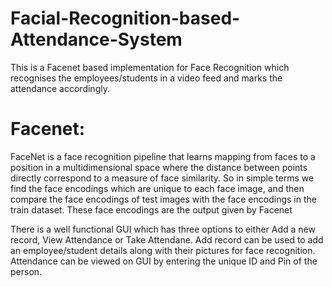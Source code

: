 # Facial-Recognition-based-Attendance-System
This is a Facenet based implementation for Face Recognition which recognises the employees/students in a video feed and marks the attendance accordingly. 

# Facenet:
FaceNet is a face recognition pipeline that learns mapping from faces to a position in a multidimensional space where the distance between points directly correspond to a measure of face similarity.
So in simple terms we find the face encodings which are unique to each face image, and then compare the face encodings of test images with the face encodings in the train dataset. 
These face encodings are the output given by Facenet

There is a well functional GUI which has three options to either Add a new record, View Attendance or Take Attendane. Add record can be used to add an employee/student details along with their pictures for face recognition. 
Attendance can be viewed on GUI by entering the unique ID and Pin of the person. 
